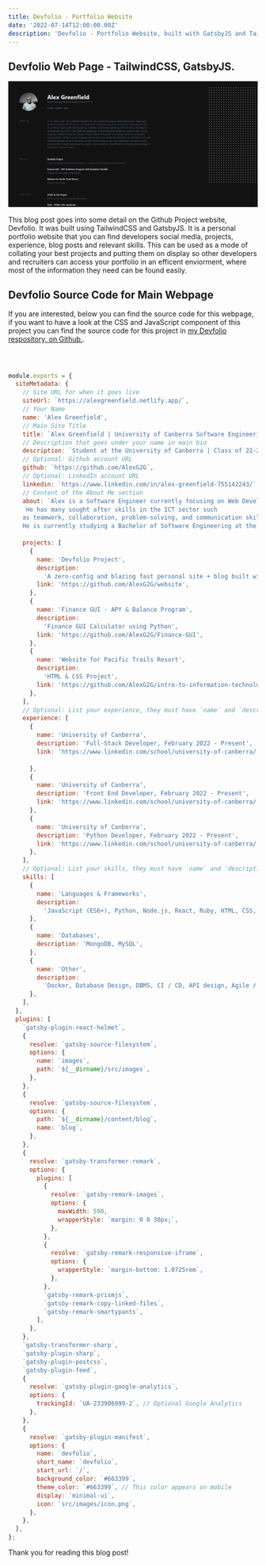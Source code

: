 ```yaml
---
title: Devfolio - Portfolio Website
date: '2022-07-14T12:00:00.00Z'
description: 'Devfolio - Portfolio Website, built with GatsbyJS and TailwindCSS'
---
```


## Devfolio Web Page - TailwindCSS, GatsbyJS.



![Devfolio](./devfolio.png)

This blog post goes into some detail on the Github Project website, Devfolio. It was built using TailwindCSS and GatsbyJS. It is a personal portfolio website that you can find developers social media, projects, experience, blog posts and relevant skills. This can be used as a mode of collating your best projects and putting them on display so other developers and recruiters can access your portfolio in an efficent enviorment, where most of the information they need can be found easily. 



## Devfolio Source Code for Main Webpage

If you are interested, below you can find the source code for this webpage, if you want to have a look at the CSS and JavaScript component of this project you can find the source code for this project in [my Devfolio respository, on Github.](https://github.com/AlexG2G/website).


#
```js

module.exports = {
  siteMetadata: {
    // Site URL for when it goes live
    siteUrl: `https://alexgreenfield.netlify.app/`,
    // Your Name
    name: 'Alex Greenfield',
    // Main Site Title
    title: `Alex Greenfield | University of Canberra Software Engineering`,
    // Description that goes under your name in main bio
    description: `Student at the University of Canberra | Class of 22-24`,
    // Optional: Github account URL
    github: `https://github.com/AlexG2G`,
    // Optional: LinkedIn account URL
    linkedin: `https://www.linkedin.com/in/alex-greenfield-755142243/`,
    // Content of the About Me section
    about: `Alex is a Software Engineer currently focusing on Web Development and Python Programming.
     He has many sought after skills in the ICT sector such
    as teamwork, collaboration, problem-solving, and communication skills.
    He is currently studying a Bachelor of Software Engineering at the University of Canberra.`,
    
    projects: [
      {
        name: 'Devfolio Project',
        description:
          'A zero-config and blazing fast personal site + blog built with GatsbyJs and TailwindCSS',
        link: 'https://github.com/AlexG2G/website',
      },
      {
        name: 'Finance GUI - APY & Balance Program',
        description:
          'Finance GUI Calculator using Python',
        link: 'https://github.com/AlexG2G/Finance-GUI',
      },
      {
        name: 'Website for Pacific Trails Resort',
        description:
          'HTML & CSS Project',
        link: 'https://github.com/AlexG2G/intro-to-information-technology/tree/main/assignment_5',
      },
    ],
    // Optional: List your experience, they must have `name` and `description`. `link` is optional.
    experience: [
      {
        name: 'University of Canberra',
        description: 'Full-Stack Developer, February 2022 - Present',
        link: 'https://www.linkedin.com/school/university-of-canberra/',

      },
      {
        name: 'University of Canberra',
        description: 'Front End Developer, February 2022 - Present',
        link: 'https://www.linkedin.com/school/university-of-canberra/',
      },
      {
        name: 'University of Canberra',
        description: 'Python Developer, February 2022 - Present',
        link: 'https://www.linkedin.com/school/university-of-canberra/',
      },
    ],
    // Optional: List your skills, they must have `name` and `description`.
    skills: [
      {
        name: 'Languages & Frameworks',
        description:
          'JavaScript (ES6+), Python, Node.js, React, Ruby, HTML, CSS, Git, Lua, Gatsby.js, TailwindCSS',
      },
      {
        name: 'Databases',
        description: 'MongoDB, MySQL',
      },
      {
        name: 'Other',
        description:
          'Docker, Database Design, DBMS, CI / CD, API design, Agile / Scrum, Cyber Security, Git Bash',
      },
    ],
  },
  plugins: [
    `gatsby-plugin-react-helmet`,
    {
      resolve: `gatsby-source-filesystem`,
      options: {
        name: `images`,
        path: `${__dirname}/src/images`,
      },
    },
    {
      resolve: `gatsby-source-filesystem`,
      options: {
        path: `${__dirname}/content/blog`,
        name: `blog`,
      },
    },
    {
      resolve: `gatsby-transformer-remark`,
      options: {
        plugins: [
          {
            resolve: `gatsby-remark-images`,
            options: {
              maxWidth: 590,
              wrapperStyle: `margin: 0 0 30px;`,
            },
          },
          {
            resolve: `gatsby-remark-responsive-iframe`,
            options: {
              wrapperStyle: `margin-bottom: 1.0725rem`,
            },
          },
          `gatsby-remark-prismjs`,
          `gatsby-remark-copy-linked-files`,
          `gatsby-remark-smartypants`,
        ],
      },
    },
    `gatsby-transformer-sharp`,
    `gatsby-plugin-sharp`,
    `gatsby-plugin-postcss`,
    `gatsby-plugin-feed`,
    {
      resolve: `gatsby-plugin-google-analytics`,
      options: {
        trackingId: `UA-233906999-2`, // Optional Google Analytics
      },
    },
    {
      resolve: `gatsby-plugin-manifest`,
      options: {
        name: `devfolio`,
        short_name: `devfolio`,
        start_url: `/`,
        background_color: `#663399`,
        theme_color: `#663399`, // This color appears on mobile
        display: `minimal-ui`,
        icon: `src/images/icon.png`,
      },
    },
  ],
};

```

Thank you for reading this blog post!

